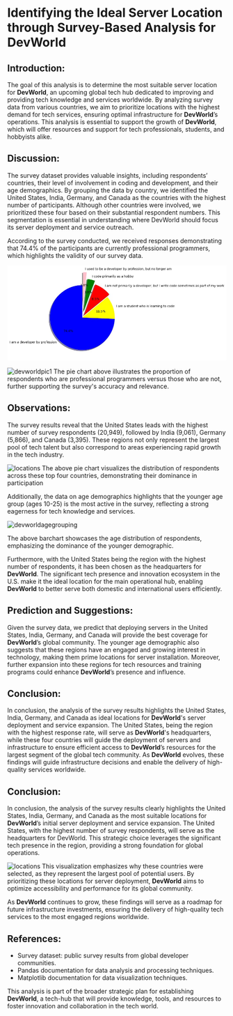 # Identifying the Ideal Server Location through Survey-Based Analysis for **DevWorld**
## Introduction:
The goal of this analysis is to determine the most suitable server location for **DevWorld**, an upcoming global tech hub dedicated to improving and providing tech knowledge and services worldwide. By analyzing survey data from various countries, we aim to prioritize locations with the highest demand for tech services, ensuring optimal infrastructure for **DevWorld**’s operations. This analysis is essential to support the growth of **DevWorld**, which will offer resources and support for tech professionals, students, and hobbyists alike.

## Discussion:
The survey dataset provides valuable insights, including respondents’ countries, their level of involvement in coding and development, and their age demographics. By grouping the data by country, we identified the United States, India, Germany, and Canada as the countries with the highest number of participants. Although other countries were involved, we prioritized these four based on their substantial respondent numbers. This segmentation is essential in understanding where DevWorld should focus its server deployment and service outreach.

According to the survey conducted, we received responses demonstrating that 74.4% of the participants are currently professional programmers, which highlights the validity of our survey data.

![devworldpic1](https://github.com/whalesb/Identifying-the-Ideal-Server-Location-through-Survey-Based-Analysis/blob/main/devworldpic1.jpg)

![devworldpic1](https://github.com/user-attachments/assets/19a3ff4a-9de4-4503-b774-3fc532a813ce)
The pie chart above illustrates the proportion of respondents who are professional programmers versus those who are not, further supporting the survey's accuracy and relevance.

## Observations:
The survey results reveal that the United States leads with the highest number of survey respondents (20,949), followed by India (9,061), Germany (5,866), and Canada (3,395). These regions not only represent the largest pool of tech talent but also correspond to areas experiencing rapid growth in the tech industry.

 ![locations](https://github.com/user-attachments/assets/7157f62d-4a5b-488e-87d8-225673e44cf9)
The above pie chart visualizes the distribution of respondents across these top four countries, demonstrating their dominance in participation

Additionally, the data on age demographics highlights that the younger age group (ages 10-25) is the most active in the survey, reflecting a strong eagerness for tech knowledge and services.

![devworldagegrouping](https://github.com/user-attachments/assets/ff3dbb6c-1c5c-4eb1-b74c-3dbdaee6b355)

The above barchart showcases the age distribution of respondents, emphasizing the dominance of the younger demographic.

Furthermore, with the United States being the region with the highest number of respondents, it has been chosen as the headquarters for **DevWorld**. The significant tech presence and innovation ecosystem in the U.S. make it the ideal location for the main operational hub, enabling **DevWorld** to better serve both domestic and international users efficiently.

## Prediction and Suggestions:
Given the survey data, we predict that deploying servers in the United States, India, Germany, and Canada will provide the best coverage for **DevWorld**’s global community. The younger age demographic also suggests that these regions have an engaged and growing interest in technology, making them prime locations for server installation. Moreover, further expansion into these regions for tech resources and training programs could enhance **DevWorld**’s presence and influence.

## Conclusion:
In conclusion, the analysis of the survey results highlights the United States, India, Germany, and Canada as ideal locations for **DevWorld**'s server deployment and service expansion. The United States, being the region with the highest response rate, will serve as **DevWorld**'s headquarters, while these four countries will guide the deployment of servers and infrastructure to ensure efficient access to **DevWorld**’s resources for the largest segment of the global tech community. As **DevWorld** evolves, these findings will guide infrastructure decisions and enable the delivery of high-quality services worldwide.

## Conclusion:
In conclusion, the analysis of the survey results clearly highlights the United States, India, Germany, and Canada as the most suitable locations for **DevWorld**’s initial server deployment and service expansion. The United States, with the highest number of survey respondents, will serve as the headquarters for DevWorld. This strategic choice leverages the significant tech presence in the region, providing a strong foundation for global operations.

![locations](https://github.com/user-attachments/assets/cdaa998c-75ee-4559-bc57-685c80e4055f)
This visualization emphasizes why these countries were selected, as they represent the largest pool of potential users. By prioritizing these locations for server deployment, **DevWorld** aims to optimize accessibility and performance for its global community.

As **DevWorld** continues to grow, these findings will serve as a roadmap for future infrastructure investments, ensuring the delivery of high-quality tech services to the most engaged regions worldwide.

## References:
- Survey dataset: public survey results from global developer communities.
- Pandas documentation for data analysis and processing techniques.
- Matplotlib documentation for data visualization techniques.

This analysis is part of the broader strategic plan for establishing **DevWorld**, a tech-hub that will provide knowledge, tools, and resources to foster innovation and collaboration in the tech world.
